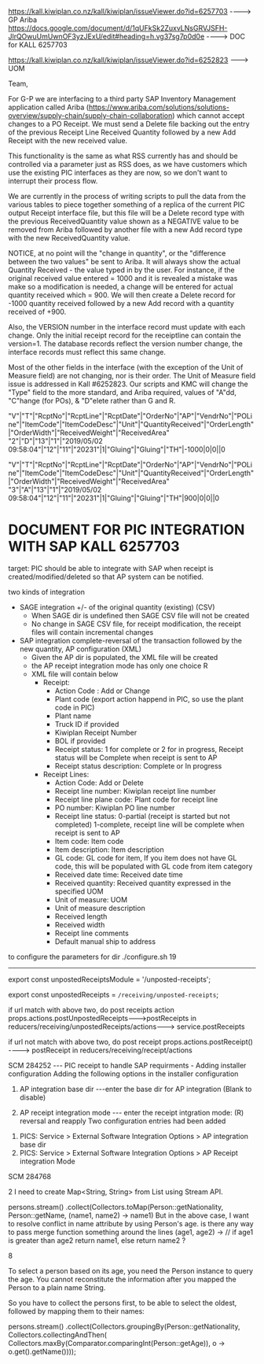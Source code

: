 https://kall.kiwiplan.co.nz/kall/kiwiplan/issueViewer.do?id=6257703   ----> GP Ariba
https://docs.google.com/document/d/1qUFkSk2ZuxvLNsGRVJSFH-JlrQOwuUmUwnOF3yzJExU/edit#heading=h.vg37sg7p0d0e ----> DOC for KALL 6257703

https://kall.kiwiplan.co.nz/kall/kiwiplan/issueViewer.do?id=6252823   ---> UOM



Team,

For G-P we are interfacing to a third party SAP Inventory Management application called Ariba (https://www.ariba.com/solutions/solutions-overview/supply-chain/supply-chain-collaboration) which cannot accept changes to a PO Receipt.  We must send a Delete file backing out the entry of the previous Receipt Line Received Quantity followed by a new Add Receipt with the new received value.

This functionality is the same as what RSS currently has and should be controlled via a parameter just as RSS does, as we have customers which use the existing PIC interfaces as they are now, so we don't want to interrupt their process flow. 


We are currently in the process of writing scripts to pull the data from the various tables to piece together something of a replica of the current PIC output Receipt interface file, but this file will be a Delete record type with the previous ReceivedQuantity value shown as a NEGATIVE value to be removed from Ariba followed by another file with a new Add record type with the new ReceivedQuantity value.

NOTICE, at no point will the "change in quantity", or the "difference between the two values" be sent to Ariba. It will always show the actual Quantity Received - the value typed in by the user. For instance, if the original received value entered = 1000 and it is revealed a mistake was make so a modification is needed, a change will be entered for actual quantity received which = 900. We will then create a Delete record for -1000 quantity received followed by a new Add record with a quantity received of +900.

Also, the VERSION number in the interface record must update with each change. Only the initial receipt record for the receiptline can contain the version=1. The database records reflect the version number change, the interface records must reflect this same change.

Most of the other fields in the interface (with the exception of the Unit of Measure field) are not changing, nor is their order. The Unit of Measure field issue is addressed in Kall #6252823. Our scripts and KMC will change the "Type" field to the more standard, and Ariba required, values of "A"dd, "C"hange (for POs), & "D"elete rather than G and R.




"V"|"T"|"RcptNo"|"RcptLine"|"RcptDate"|"OrderNo"|"AP"|"VendrNo"|"POLine"|"ItemCode"|"ItemCodeDesc"|"Unit"|"QuantityReceived"|"OrderLength"|"OrderWidth"|"ReceivedWeight"|"ReceivedArea"
"2"|"D"|"13"|"1"|"2019/05/02 09:58:04"|"12"|"11"|"20231"|1|"Gluing"|"Gluing"|"TH"|-1000|0|0||0



"V"|"T"|"RcptNo"|"RcptLine"|"RcptDate"|"OrderNo"|"AP"|"VendrNo"|"POLine"|"ItemCode"|"ItemCodeDesc"|"Unit"|"QuantityReceived"|"OrderLength"|"OrderWidth"|"ReceivedWeight"|"ReceivedArea"
"3"|"A"|"13"|"1"|"2019/05/02 09:58:04"|"12"|"11"|"20231"|1|"Gluing"|"Gluing"|"TH"|900|0|0||0






# DOCUMENT  FOR PIC INTEGRATION WITH SAP   KALL 6257703

target: PIC should be able to integrate with SAP when receipt is created/modified/deleted
so that AP system can be notified.

two kinds of integration
* SAGE integration  +/- of the original quantity (existing) (CSV)
    * When SAGE dir is undefined then SAGE CSV file will not be created
    * No change in SAGE CSV file, for receipt modification, the receipt files will contain incremental changes
* SAP integration   complete-reversal of the transaction followed by the new quantity, AP configuration  (XML)
    * Given the AP dir is populated, the XML file will be created
    * the AP receipt integration mode has only one choice R
    * XML file will contain below
      * Receipt:
        * Action Code  : Add or Change
        * Plant code (export action happend in PIC, so use the plant code in PIC)
        * Plant name
        * Truck ID if provided
        * Kiwiplan Receipt Number 
        * BOL if provided
        * Receipt status: 1 for complete or 2 for in progress, Receipt status will be Complete when receipt is sent to AP
        * Receipt status description: Complete or In progress
      * Receipt Lines:
        * Action Code: Add or Delete
        * Receipt line number: Kiwiplan receipt line number
        * Receipt line plane code: Plant code for receipt line
        * PO number: Kiwiplan PO line number
        * Receipt line status: 0-partial (receipt is started but not completed) 1-complete, receipt line will be complete when receipt is sent to AP
        * Item code: Item code
        * Item description: Item description
        * GL code: GL code for item, If you item does not have GL code, this will be populated with GL code from item category
        * Received date time: Received date time
        * Received quantity: Received quantity expressed in the specified UOM
        * Unit of measure: UOM
        * Unit of measure description
        * Received length
        * Received width
        * Receipt line comments
        * Default manual ship to address




to configure the parameters for dir
./configure.sh
19





















----------------------------------------------------------------------------------

export const unpostedReceiptsModule = '/unposted-receipts';

export const unpostedReceipts = `/receiving/unposted-receipts`;

if url match with above two, do post receipts action
props.actions.postUnpostedReceipts--->postReceipts in reducers/receiving/unpostedReceipts/actions--->
service.postReceipts

if url not match with above two, do post receipt
props.actions.postReceipt() ----> postReceipt in reducers/receiving/receipt/actions 


    

SCM 284252  --- PIC receipt to handle SAP requirments - Adding installer configuration
Adding the following options in the installer configuration
1. AP integration base dir
---enter the base dir for AP integration (Blank to disable)

2. AP receipt integration mode
--- enter the receipt intgration mode: (R) reversal and reapply
Two configuration entries had been added
1) PICS: Service > External Software Integration Options > AP integration base dir
2) PICS: Service > External Software Integration Options > AP Receipt integration Mode
   


SCM 284768




2
I need to create Map<String, String> from List<Person> using Stream API.

persons.stream()
       .collect(Collectors.toMap(Person::getNationality, Person::getName, (name1, name2) -> name1)
But in the above case, I want to resolve conflict in name attribute by using Person's age. is there any way to pass merge function something around the lines (age1, age2) -> // if age1  is greater than age2 return name1, else return name2 ?

8

To select a person based on its age, you need the Person instance to query the age. You cannot reconstitute the information after you mapped the Person to a plain name String.

So you have to collect the persons first, to be able to select the oldest, followed by mapping them to their names:

persons.stream()
    .collect(Collectors.groupingBy(Person::getNationality, Collectors.collectingAndThen(
        Collectors.maxBy(Comparator.comparingInt(Person::getAge)),
        o -> o.get().getName())));



